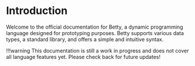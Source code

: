 # Introduction

Welcome to the official documentation for Betty, a dynamic programming language designed for prototyping purposes. Betty supports various data types, a standard library, and offers a simple and intuitive syntax.

!!!warning
    This documentation is still a work in progress and does not cover all language features yet. Please check back for future updates!